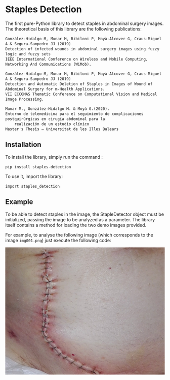 # Staples Detection

The first pure-Python library to detect staples in abdominal surgery images. The theoretical basis of this library 
are the following publications:

```
González-Hidalgo M, Munar M, Bibiloni P, Moyà-Alcover G, Craus-Miguel A & Segura-Sampedro JJ (2019)
Detection of infected wounds in abdominal surgery images using fuzzy logic and fuzzy sets
IEEE International Conference on Wireless and Mobile Computing, Networking And Communications (WiMob).
``` 

```
González-Hidalgo M, Munar M, Bibiloni P, Moyà-Alcover G, Craus-Miguel A & Segura-Sampedro JJ (2019)
Detection and Automatic Deletion of Staples in Images of Wound of Abdominal Surgery for m-Health Applications.
VII ECCOMAS Thematic Conference on Computational Vision and Medical Image Processing. 
``` 

```
Munar M., González-Hidalgo M. & Moyà G.(2020).
Entorno de telemedicina para el seguimiento de complicaciones postquirúrgicas en cirugía abdominal para la 
    realización de un estudio clínico
Master's Thesis – Universitat de les Illes Balears
``` 

## Installation

To install the library, simply run the command :
```
pip install staples-detection
```

To use it, import the library:
```
import staples_detection
```

## Example

To be able to detect staples in the image, the StapleDetector object must be initialized, passing the image to be analyzed as a parameter. The library itself contains a method for loading the two demo images provided.

For example, to analyse the following image (which corresponds to the image `img001.png`) just execute the following code:

<p align="center">
  <img src="staples_detection/assets/img001.png" height="400">
</p>
